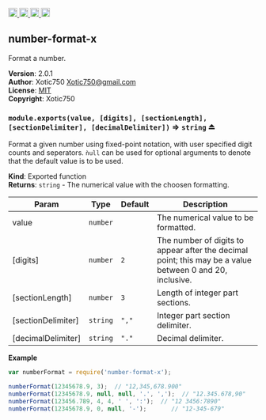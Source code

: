 <a href="https://travis-ci.org/Xotic750/number-format-x"
   title="Travis status">
<img
   src="https://travis-ci.org/Xotic750/number-format-x.svg?branch=master"
   alt="Travis status" height="18"/>
</a>
<a href="https://david-dm.org/Xotic750/number-format-x"
   title="Dependency status">
<img src="https://david-dm.org/Xotic750/number-format-x.svg"
   alt="Dependency status" height="18"/>
</a>
<a href="https://david-dm.org/Xotic750/number-format-x#info=devDependencies"
   title="devDependency status">
<img src="https://david-dm.org/Xotic750/number-format-x/dev-status.svg"
   alt="devDependency status" height="18"/>
</a>
<a href="https://badge.fury.io/js/number-format-x" title="npm version">
<img src="https://badge.fury.io/js/number-format-x.svg"
   alt="npm version" height="18"/>
</a>
<a name="module_number-format-x"></a>

## number-format-x
Format a number.

**Version**: 2.0.1  
**Author**: Xotic750 <Xotic750@gmail.com>  
**License**: [MIT](&lt;https://opensource.org/licenses/MIT&gt;)  
**Copyright**: Xotic750  
<a name="exp_module_number-format-x--module.exports"></a>

### `module.exports(value, [digits], [sectionLength], [sectionDelimiter], [decimalDelimiter])` ⇒ <code>string</code> ⏏
Format a given number using fixed-point notation, with user specified digit
counts and seperators. `ǹull` can be used for optional arguments to denote
that the default value is to be used.

**Kind**: Exported function  
**Returns**: <code>string</code> - The numerical value with the choosen formatting.  

| Param | Type | Default | Description |
| --- | --- | --- | --- |
| value | <code>number</code> |  | The numerical value to be formatted. |
| [digits] | <code>number</code> | <code>2</code> | The number of digits to appear after the  decimal point; this may be a value between 0 and 20, inclusive. |
| [sectionLength] | <code>number</code> | <code>3</code> | Length of integer part sections. |
| [sectionDelimiter] | <code>string</code> | <code>&quot;,&quot;</code> | Integer part section delimiter. |
| [decimalDelimiter] | <code>string</code> | <code>&quot;.&quot;</code> | Decimal delimiter. |

**Example**  
```js
var numberFormat = require('number-format-x');

numberFormat(12345678.9, 3);  // "12,345,678.900"
numberFormat(12345678.9, null, null, '.', ',');  // "12.345.678,90"
numberFormat(123456.789, 4, 4, ' ', ':');  // "12 3456:7890"
numberFormat(12345678.9, 0, null, '-');       // "12-345-679"
```
